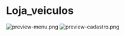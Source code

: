 # Loja_veiculos
![preview-menu.png](https://github.com/LucasCosta0011/Loja_veiculos/blob/master/preview-menu.png)
![preview-cadastro.png](https://github.com/LucasCosta0011/Loja_veiculos/blob/master/preview-cadastro.png)

